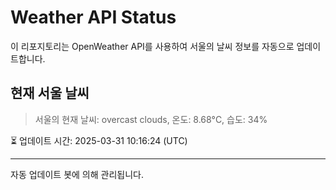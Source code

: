 
# Weather API Status

이 리포지토리는 OpenWeather API를 사용하여 서울의 날씨 정보를 자동으로 업데이트합니다.

## 현재 서울 날씨
> 서울의 현재 날씨: overcast clouds, 온도: 8.68°C, 습도: 34%

⏳ 업데이트 시간: 2025-03-31 10:16:24 (UTC)

---
자동 업데이트 봇에 의해 관리됩니다.
